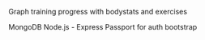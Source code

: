 Graph training progress with bodystats and exercises

MongoDB
Node.js - Express
Passport for auth
bootstrap

